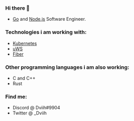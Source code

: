 ### Hi there 👋

- [Go](https://go.dev/) and [Node.js](https://nodejs.org/en/) Software Engineer.
### Technologies i am working with:
- [Kubernetes](https://kubernetes.io/)
- [uWS](https://github.com/uNetworking/uWebSockets)
- [Fiber](https://github.com/gofiber/fiber)
### Other programming languages i am also working:
- C and C++
- Rust
### Find me:
- Discord @ Dviih#9904
- Twitter @ _Dviih
